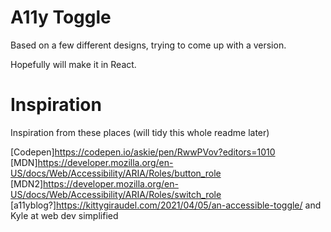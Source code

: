 # A11y Toggle

Based on a few different designs, trying to come up with a version.

Hopefully will make it in React.

# Inspiration

Inspiration from these places (will tidy this whole readme later)

[Codepen]<https://codepen.io/askie/pen/RwwPVov?editors=1010>
[MDN]<https://developer.mozilla.org/en-US/docs/Web/Accessibility/ARIA/Roles/button_role>
[MDN2]<https://developer.mozilla.org/en-US/docs/Web/Accessibility/ARIA/Roles/switch_role>
[a11yblog?]<https://kittygiraudel.com/2021/04/05/an-accessible-toggle/>
and Kyle at web dev simplified